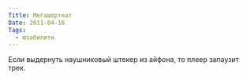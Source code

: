 ```yaml
---
Title: Мегашорткат
Date: 2011-04-16
Tags:
  - юзабилити
---
```


Если выдернуть наушниковый штекер из айфона, то плеер запаузит трек.